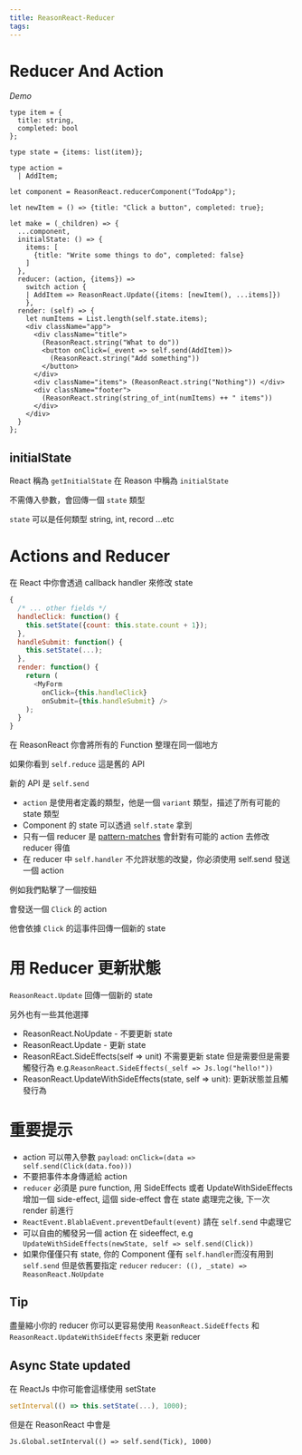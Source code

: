 ```yaml
---
title: ReasonReact-Reducer
tags:
---
```


# Reducer And Action

*Demo*
```reason
type item = {
  title: string,
  completed: bool
};

type state = {items: list(item)};

type action =
  | AddItem;

let component = ReasonReact.reducerComponent("TodoApp");

let newItem = () => {title: "Click a button", completed: true};

let make = (_children) => {
  ...component,
  initialState: () => {
    items: [
      {title: "Write some things to do", completed: false}
    ]
  },
  reducer: (action, {items}) =>
    switch action {
    | AddItem => ReasonReact.Update({items: [newItem(), ...items]})
    },
  render: (self) => {
    let numItems = List.length(self.state.items);
    <div className="app">
      <div className="title">
        (ReasonReact.string("What to do"))
        <button onClick=(_event => self.send(AddItem))>
          (ReasonReact.string("Add something"))
        </button>
      </div>
      <div className="items"> (ReasonReact.string("Nothing")) </div>
      <div className="footer">
        (ReasonReact.string(string_of_int(numItems) ++ " items"))
      </div>
    </div>
  }
};
```

## initialState

React 稱為 `getInitialState` 在 Reason 中稱為 `initialState`

不需傳入參數，會回傳一個 `state` 類型

`state` 可以是任何類型 string, int, record ...etc

# Actions and Reducer

在 React 中你會透過 callback handler 來修改 state

```javascript
{
  /* ... other fields */
  handleClick: function() {
    this.setState({count: this.state.count + 1});
  },
  handleSubmit: function() {
    this.setState(...);
  },
  render: function() {
    return (
      <MyForm
        onClick={this.handleClick}
        onSubmit={this.handleSubmit} />
    );
  }
}
```

在 ReasonReact 你會將所有的 Function 整理在同一個地方

如果你看到 `self.reduce` 這是舊的 API

新的 API 是 `self.send`

* `action` 是使用者定義的類型，他是一個 `variant` 類型，描述了所有可能的 state 類型
* Component 的 state 可以透過 `self.state` 拿到
* 只有一個 reducer 是 [pattern-matches](https://reasonml.github.io/docs/en/pattern-matching.html) 會針對有可能的 action 去修改 reducer 得值
* 在 reducer 中 `self.handler` 不允許狀態的改變，你必須使用 self.send 發送一個 action

例如我們點擊了一個按鈕

會發送一個 `Click` 的 action

他會依據 `Click` 的這事件回傳一個新的 state

# 用 Reducer 更新狀態

`ReasonReact.Update` 回傳一個新的 state

另外也有一些其他選擇

* ReasonReact.NoUpdate - 不要更新 state
* ReasonReact.Update - 更新 state
* ReasonREact.SideEffects(self => unit) 不需要更新 state 但是需要但是需要觸發行為 e.g.`ReasonReact.SideEffects(_self => Js.log("hello!"))`
* ReasonReact.UpdateWithSideEffects(state, self => unit): 更新狀態並且觸發行為

# 重要提示

* action 可以帶入參數 `payload`: `onClick=(data => self.send(Click(data.foo)))`
* 不要把事件本身傳遞給 action
* `reducer` 必須是 pure function, 用 SideEffects 或者 UpdateWithSideEffects 增加一個 side-effect, 這個 side-effect 會在 state 處理完之後, 下一次 render 前進行
* `ReactEvent.BlablaEvent.preventDefault(event)` 請在  `self.send` 中處理它
* 可以自由的觸發另一個 action 在 sideeffect, e.g `UpdateWithSideEffects(newState, self => self.send(Click))`
* 如果你僅僅只有 state, 你的 Component 僅有 `self.handler`而沒有用到 `self.send` 但是依舊要指定 `reducer` `reducer: ((), _state) => ReasonReact.NoUpdate`

## Tip

盡量縮小你的 reducer 你可以更容易使用 `ReasonReact.SideEffects` 和 `ReasonReact.UpdateWithSideEffects` 來更新 reducer

## Async State updated

在 ReactJs 中你可能會這樣使用 setState

```javascript
setInterval(() => this.setState(...), 1000);
```

但是在 ReasonReact 中會是

```reason
Js.Global.setInterval(() => self.send(Tick), 1000)
```
